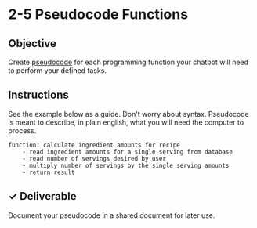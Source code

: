 # 2-5 Pseudocode Functions

## Objective

Create [pseudocode](https://en.wikipedia.org/wiki/Pseudocode) for each programming function your chatbot will need to perform your defined tasks.

## Instructions

See the example below as a guide. Don't worry about syntax. Pseudocode is meant to describe, in plain english, what you will need the computer to process.

```text
function: calculate ingredient amounts for recipe
    - read ingredient amounts for a single serving from database
    - read number of servings desired by user
    - multiply number of servings by the single serving amounts
    - return result
```

## ✓ Deliverable

Document your pseudocode in a shared document for later use.

